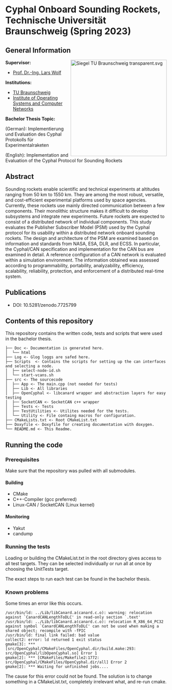 # Cyphal Onboard Sounding Rockets, Technische Universität Braunschweig (Spring 2023)
## General Information

<a href="https://commons.wikimedia.org/wiki/File:Siegel_TU_Braunschweig_transparent.svg#/media/Datei:Siegel_TU_Braunschweig_transparent.svg">
    <img align="right" width="300" height="" src="https://upload.wikimedia.org/wikipedia/commons/thumb/9/9d/Siegel_TU_Braunschweig_transparent.svg/1200px-Siegel_TU_Braunschweig_transparent.svg.png" alt="Siegel TU Braunschweig transparent.svg">
</a>

**Supervisor:**
* [Prof. Dr.-Ing. Lars Wolf](https://www.ibr.cs.tu-bs.de/users/wolf/)

**Institutions:**
* [TU Braunschweig](https://www.tu-braunschweig.de/informatik-bsc)
* [Institute of Operating Systems and Computer Networks](https://www.ibr.cs.tu-bs.de)

**Bachelor Thesis Topic:**

(German): Implementierung und Evaluation des Cyphal Protokolls für Experimentalraketen

(English): Implementation and Evaluation of the Cyphal Protocol for Sounding Rockets

## Abstract

Sounding rockets enable scientific and technical experiments at altitudes ranging from
50 km to 1550 km. They are among the most robust, versatile, and cost-efficient experimental
platforms used by space agencies. Currently, these rockets use mainly directed
communication between a few components. Their monolithic structure makes it difficult
to develop subsystems and integrate new experiments. Future rockets are expected to consist
of a distributed network of individual components. This study evaluates the Publisher
Subscriber Model (PSM) used by the Cyphal protocol for its usability within a distributed
network onboard sounding rockets. The design and architecture of the PSM are examined
based on information and standards from NASA, ESA, DLR, and ECSS. In particular, the
Cyphal/CAN specification and implementation for the CAN bus are examined in detail. A
reference configuration of a CAN network is evaluated within a simulation environment.
The information obtained was assessed according to programmability, portability, analyzability,
efficiency, scalability, reliability, protection, and enforcement of a distributed
real-time system.

## Publications
* DOI: 10.5281/zenodo.7725799

## Contents of this repository

This repository contains the written code, tests and scripts that were used in the bachelor thesis.

```
├── Doc <- Documentation is generated here.
│  └── html
├── Log <- Glog loggs are safed here.
├── Scripts  <- Contains the scripts for setting up the can interfaces and selecting a node.
│  ├── select-node-id.sh
│  └── start-vcans.sh
├── src <- The sourcecode
│  ├── App <- The main.cpp (not needed for tests)
│  ├── Lib <- All libraries
│  ├── OpenCyphal <- libcanard wrapper and abstraction layers for easy testing
│  ├── SocketCAN <- SocketCAN c++ wrapper
│  ├── Tests <- Tests
│  ├── TestUtilities <- Utilites needed for the tests.
│  └── Utility <- File containg macros for configuration.
├── CMakeLists.txt <- Root CMakeList.txt
├── Doxyfile <- Doxyfile for creating documentation with doxygen.
└── README.md <- This Readme.
```

## Running the code

### Prerequisites
Make sure that the repository was pulled with all submodules.

#### Building
* CMake
* C++-Compiler (gcc preferred)
* Linux-CAN / SocketCAN (Linux kernel)

#### Monitoring
* Yakut
* candump

### Running the tests

Loading or building the CMakeList.txt in the root directory gives access to all test targets. They can be selected individually or
run all at once by choosing the UnitTests target.

The exact steps to run each test can be found in the bachelor thesis.

### Known problems

Some times an error like this occurs.
```
/usr/bin/ld: ../Lib/libCanard.a(canard.c.o): warning: relocation against `CanardCANLengthToDLC' in read-only section `.text'
/usr/bin/ld: ../Lib/libCanard.a(canard.c.o): relocation R_X86_64_PC32 against symbol `CanardCANLengthToDLC' can not be used when making a shared object; recompile with -fPIC
/usr/bin/ld: final link failed: bad value
collect2: error: ld returned 1 exit status
gmake[3]: *** [src/OpenCyphal/CMakeFiles/OpenCyphal.dir/build.make:293: src/OpenCyphal/libOpenCyphal.so] Error 1
gmake[2]: *** [CMakeFiles/Makefile2:1772: src/OpenCyphal/CMakeFiles/OpenCyphal.dir/all] Error 2
gmake[2]: *** Waiting for unfinished jobs....
```
The cause for this error could not be found. The solution is to change something in a CMakeList.txt,
completely irrelevant what, and re-run cmake.